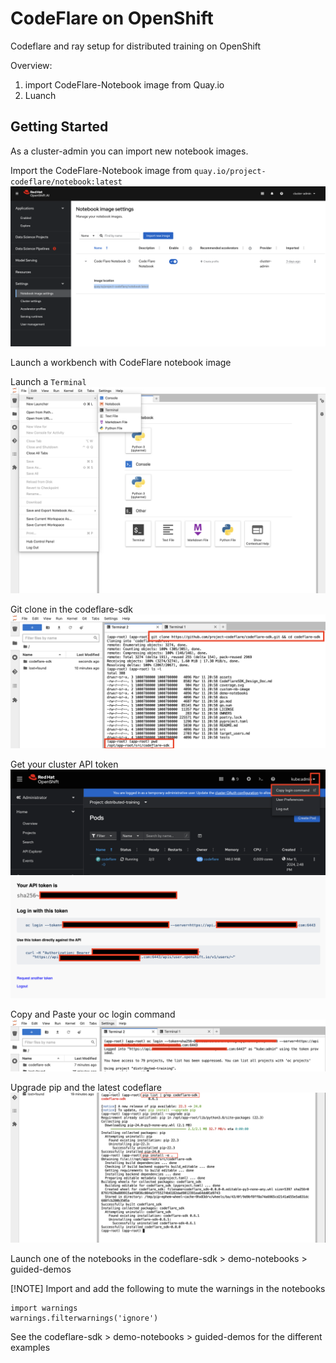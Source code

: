 # CodeFlare on OpenShift

Codeflare and ray setup for distributed training on OpenShift

Overview:
1. import CodeFlare-Notebook image from Quay.io
1. Luanch

## Getting Started

As a cluster-admin you can import new notebook images.

Import the CodeFlare-Notebook image from `quay.io/project-codeflare/notebook:latest`
![images](docs/import-notebook.png)

Launch a workbench with CodeFlare notebook image


Launch a `Terminal`
![images](docs/jupyter-terminal.png)

Git clone in the codeflare-sdk
![images](docs/clone-codeflare.png)

Get your cluster API token
![images](docs/cluster-token.png)
![images](docs/cluster-token-1.png)

Copy and Paste your oc login command
![images](docs/oc-login.png)

Upgrade pip and the latest codeflare
![images](docs/pip-install.png)

Launch one of the notebooks in the codeflare-sdk > demo-notebooks > guided-demos

[!NOTE]
Import and add the following to mute the warnings in the notebooks
```
import warnings
warnings.filterwarnings('ignore')
```

See the codeflare-sdk > demo-notebooks > guided-demos for the different examples
